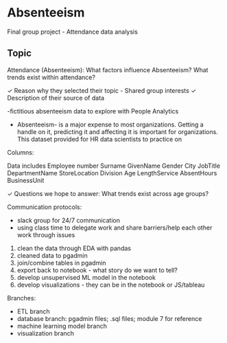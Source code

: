 # Absenteeism
Final group project - Attendance data analysis

## Topic

Attendance (Absenteeism): What factors influence Absenteeism? What trends exist within attendance?

✓ Reason why they selected their topic - Shared group interests
✓ Description of their source of data 

-fictitious absenteeism data to explore with People Analytics
- Absenteeism- is a major expense to most organizations. Getting a handle on it, predicting it and affecting it is important for organizations. This dataset provided for HR data scientists to practice on

Columns:

Data includes
Employee number
Surname
GivenName
Gender
City
JobTitle
DepartmentName
StoreLocation
Division
Age
LengthService
AbsentHours
BusinessUnit

✓ Questions we hope to answer: What trends exist across age groups?

Communication protocols:
- slack group for 24/7 communication
- using class time to delegate work and share barriers/help each other work through issues

1. clean the data through EDA with pandas
2. cleaned data to pgadmin
3. join/combine tables in pgadmin
4. export back to notebook - what story do we want to tell?
5. develop unsupervised ML model in the notebook
6. develop visualizations - they can be in the notebook or JS/tableau

Branches:
- ETL branch
- database branch: pgadmin files; .sql files; module 7 for reference
- machine learning model branch
- visualization branch



